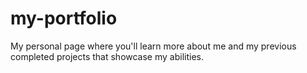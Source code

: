 # my-portfolio
My personal page where you'll learn more about me and my previous completed projects that showcase my abilities.
